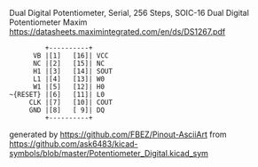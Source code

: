 Dual Digital Potentiometer, Serial, 256 Steps, SOIC-16
Dual Digital Potentiometer Maxim
https://datasheets.maximintegrated.com/en/ds/DS1267.pdf


	         +----------+
	      VB |[1]   [16]| VCC
	      NC |[2]   [15]| NC
	      H1 |[3]   [14]| SOUT
	      L1 |[4]   [13]| W0
	      W1 |[5]   [12]| H0
	~{RESET} |[6]   [11]| L0
	     CLK |[7]   [10]| COUT
	     GND |[8]   [ 9]| DQ
	         +----------+


generated by https://github.com/FBEZ/Pinout-AsciiArt from https://github.com/ask6483/kicad-symbols/blob/master/Potentiometer_Digital.kicad_sym